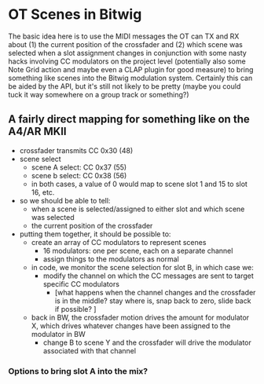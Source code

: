 # OT Scenes in Bitwig

The basic idea here is to use the MIDI messages the OT can TX and RX about (1) the current position of the crossfader and (2) which scene was selected when a slot assignment changes in conjunction with some nasty hacks involving CC modulators on the project level (potentially also some Note Grid action and maybe even a CLAP plugin for good measure) to bring something like scenes into the Bitwig modulation system. Certainly this can be aided by the API, but it's still not likely to be pretty (maybe you could tuck it way somewhere on a group track or something?)


## A fairly direct mapping for something like on the A4/AR MKII
- crossfader transmits CC 0x30 (48)
- scene select
  - scene A select: CC 0x37 (55) 
  - scene b select: CC 0x38 (56)
  - in both cases, a value of 0 would map to scene slot 1 and 15 to slot 16, etc.
- so we should be able to tell:
  - when a scene is selected/assigned to either slot and which scene was selected
  - the current position of the crossfader
- putting them together, it should be possible to:
  - create an array of CC modulators to represent scenes
    - 16 modulators: one per scene, each on a separate channel
    - assign things to the modulators as normal
  - in code, we monitor the scene selection for slot B, in which case we:
    - modify the channel on which the CC messages are sent to target specific CC modulators
      - [what happens when the channel changes and the crossfader is in the middle? stay where is, snap back to zero, slide back if possible? ]
  - back in BW, the crossfader motion drives the amount for modulator X, which drives whatever changes have been assigned to the modulator in BW
    - change B to scene Y and the crossfader will drive the modulator associated with that channel 


### Options to bring slot A into the mix?
